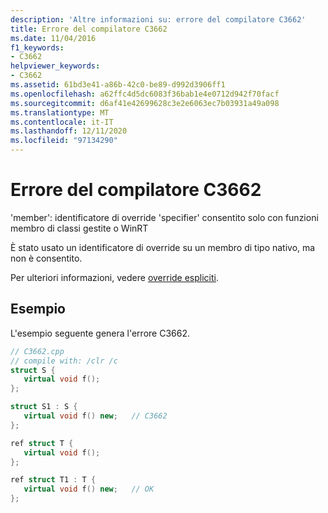 ```yaml
---
description: 'Altre informazioni su: errore del compilatore C3662'
title: Errore del compilatore C3662
ms.date: 11/04/2016
f1_keywords:
- C3662
helpviewer_keywords:
- C3662
ms.assetid: 61bd3e41-a86b-42c0-be89-d992d3906ff1
ms.openlocfilehash: a62ffc4d5dc6083f36bab1e4e0712d942f70facf
ms.sourcegitcommit: d6af41e42699628c3e2e6063ec7b03931a49a098
ms.translationtype: MT
ms.contentlocale: it-IT
ms.lasthandoff: 12/11/2020
ms.locfileid: "97134290"
---
```

# <a name="compiler-error-c3662"></a>Errore del compilatore C3662

'member': identificatore di override 'specifier' consentito solo con funzioni membro di classi gestite o WinRT

È stato usato un identificatore di override su un membro di tipo nativo, ma non è consentito.

Per ulteriori informazioni, vedere [override espliciti](../../extensions/explicit-overrides-cpp-component-extensions.md).

## <a name="example"></a>Esempio

L'esempio seguente genera l'errore C3662.

```cpp
// C3662.cpp
// compile with: /clr /c
struct S {
   virtual void f();
};

struct S1 : S {
   virtual void f() new;   // C3662
};

ref struct T {
   virtual void f();
};

ref struct T1 : T {
   virtual void f() new;   // OK
};
```
